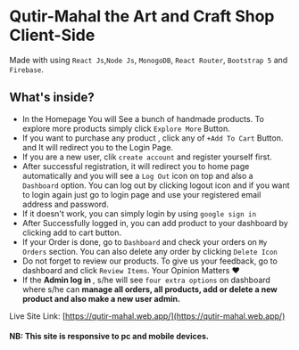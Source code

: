 # Qutir-Mahal the Art and Craft Shop Client-Side

Made with using `React Js`,`Node Js`, `MonogoDB`, `React Router`, `Bootstrap 5` and `Firebase`.

## What's inside?

- In the Homepage You will See a bunch of handmade products. To explore more products simply click `Explore More` Button.
- If you want to purchase any product , click any of `+Add To Cart` Button. and It will redirect you to the Login Page.
- If you are a new user, clik `create account` and register yourself first.
- After successful registration, it will redirect you to home page automatically and you will see a `Log Out` icon on top and also a `Dashboard` option. You can log out by clicking logout icon and if you want to login again just go to login page and use your registered email address and password.
- If it doesn't work, you can simply login by using `google sign in`
- After Successfully logged in, you can add product to your dashboard by clicking add to cart button.
- If your Order is done, go to `Dashboard` and check your orders on `My Orders` section. You can also delete any order by clicking `Delete Icon`
- Do not forget to review our products. To give us your feedback, go to dashboard and click `Review Items`. Your Opinion Matters ❤
- If the <b> Admin log in </b>, s/he will see `four extra options` on dashboard where s/he can <b> manage all orders, all products, add or delete a new product and also make a new user admin. </b>

Live Site Link: [https://qutir-mahal.web.app/](https://qutir-mahal.web.app/)

#### NB: This site is responsive to pc and mobile devices.
